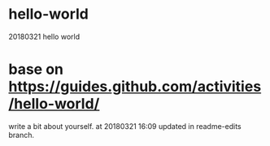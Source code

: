 # hello-world
20180321 hello world
# base on https://guides.github.com/activities/hello-world/
write a bit about yourself. at 20180321 16:09 updated in readme-edits branch.

